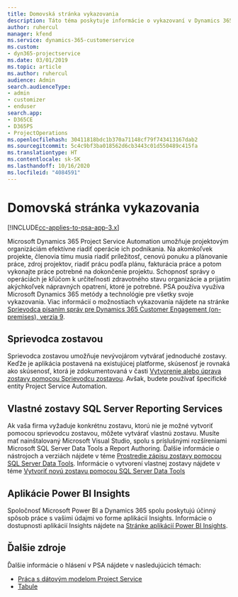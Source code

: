 ```yaml
---
title: Domovská stránka vykazovania
description: Táto téma poskytuje informácie o vykazovaní v Dynamics 365 Project Service Automation.
author: ruhercul
manager: kfend
ms.service: dynamics-365-customerservice
ms.custom:
- dyn365-projectservice
ms.date: 03/01/2019
ms.topic: article
ms.author: ruhercul
audience: Admin
search.audienceType:
- admin
- customizer
- enduser
search.app:
- D365CE
- D365PS
- ProjectOperations
ms.openlocfilehash: 30411818bdc1b370a71148cf79f743413167dab2
ms.sourcegitcommit: 5c4c9bf3ba018562d6cb3443c01d550489c415fa
ms.translationtype: HT
ms.contentlocale: sk-SK
ms.lasthandoff: 10/16/2020
ms.locfileid: "4084591"
---
```

# <a name="reporting-home-page"></a>Domovská stránka vykazovania

[!INCLUDE[cc-applies-to-psa-app-3.x](../includes/cc-applies-to-psa-app-3x.md)]

Microsoft Dynamics 365 Project Service Automation umožňuje projektovým organizáciám efektívne riadiť operácie ich podnikania. Na akomkoľvek projekte, členovia tímu musia riadiť príležitosť, cenovú ponuku a plánovanie práce, zdroj projektov, riadiť prácu podľa plánu, fakturácia práce a potom vykonajte práce potrebné na dokončenie projektu. Schopnosť správy o operáciách je kľúčom k určiteľnosti zdravotného stavu organizácie a prijatím akýchkoľvek nápravných opatrení, ktoré je potrebné. PSA používa využíva Microsoft Dynamics 365 metódy a technológie pre všetky svoje vykazovania. Viac informácií o možnostiach vykazovania nájdete na stránke [Sprievodca písaním správ pre Dynamics 365 Customer Engagement (on-premises), verzia 9](https://docs.microsoft.com/dynamics365/customerengagement/on-premises/analytics/reporting-analytics-with-dynamics-365).

## <a name="report-wizard"></a>Sprievodca zostavou

Sprievodca zostavou umožňuje nevývojárom vytvárať jednoduché zostavy. Keďže je aplikácia postavená na existujúcej platforme, skúsenosť je rovnaká ako skúsenosť, ktorá je zdokumentovaná v časti [Vytvorenie alebo úprava zostavy pomocou Sprievodcu zostavou](https://docs.microsoft.com/dynamics365/customerengagement/on-premises/basics/create-edit-copy-report-wizard). Avšak, budete používať špecifické entity Project Service Automation.

## <a name="custom-sql-server-reporting-services-reports"></a>Vlastné zostavy SQL Server Reporting Services

Ak vaša firma vyžaduje konkrétnu zostavu, ktorú nie je možné vytvoriť pomocou sprievodcu zostavou, môžete vytvárať vlastnú zostavu. Musíte mať nainštalovaný Microsoft Visual Studio, spolu s príslušnými rozšíreniami Microsoft SQL Server Data Tools a Report Authoring. Ďalšie informácie o nástrojoch a verziách nájdete v téme [Prostredie zápisu zostavy pomocou SQL Server Data Tools](https://docs.microsoft.com/dynamics365/customerengagement/on-premises/analytics/report-writing-environment-using-sql-server-data-tools). Informácie o vytvorení vlastnej zostavy nájdete v téme [Vytvoriť novú zostavu pomocou SQL Server Data Tools](https://docs.microsoft.com/dynamics365/customerengagement/on-premises/analytics/create-a-new-report-using-sql-server-data-tools)

## <a name="power-bi-insights-apps"></a>Aplikácie Power BI Insights

Spoločnosť Microsoft Power BI a Dynamics 365 spolu poskytujú účinný spôsob práce s vašimi údajmi vo forme aplikácií Insights. Informácie o dostupnosti aplikácií Insights nájdete na [Stránke aplikácií Power BI Insights](https://powerbi.microsoft.com/power-bi-insights-apps/).


## <a name="additional-resources"></a>Ďalšie zdroje
Ďalšie informácie o hlásení v PSA nájdete v nasledujúcich témach:

- [Práca s dátovým modelom Project Service](reports-working-project-service-data-model.md)
- [Tabule](reports-dashboards.md)

